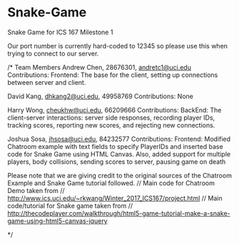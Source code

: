 # Snake-Game
Snake Game for ICS 167 Milestone 1

Our port number is currently hard-coded to 12345 so please use this when trying to connect to our server.

/* Team Members
Andrew Chen, 28676301, andretc1@uci.edu
Contributions: Frontend: The base for the client, setting up connections between server and client.

David Kang, dhkang2@uci.edu, 49958769
Contributions: None

Harry Wong, cheukhw@uci.edu, 66209666
Contributions: BackEnd: The client-server interactions: server side responses, recording player IDs, tracking scores, reporting new scores, and rejecting new connections.

Joshua Sosa, jhsosa@uci.edu, 84232577
Contributions: Frontend: Modified Chatroom example with text fields to specify PlayerIDs and inserted base code for Snake Game using HTML Canvas. Also, added support for multiple players, body collisions, sending scores to server, pausing game on death

Please note that we are giving credit to the original sources of the Chatroom Example and Snake Game tutorial followed.
// Main code for Chatroom Demo taken from 
// http://www.ics.uci.edu/~rkwang/Winter_2017_ICS167/project.html
// Main code/tutorial for Snake game taken from
// http://thecodeplayer.com/walkthrough/html5-game-tutorial-make-a-snake-game-using-html5-canvas-jquery

*/